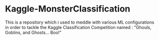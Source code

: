# Kaggle-MonsterClassification
This is a repository which i used to meddle with various ML configurations in order to tackle the Kaggle Classification Competition named : "Ghouls, Goblins, and Ghosts... Boo!"
